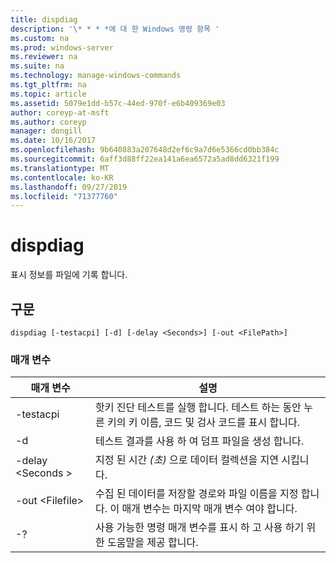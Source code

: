 ```yaml
---
title: dispdiag
description: '\* * * *에 대 한 Windows 명령 항목 '
ms.custom: na
ms.prod: windows-server
ms.reviewer: na
ms.suite: na
ms.technology: manage-windows-commands
ms.tgt_pltfrm: na
ms.topic: article
ms.assetid: 5079e1dd-b57c-44ed-970f-e6b409369e03
author: coreyp-at-msft
ms.author: coreyp
manager: dongill
ms.date: 10/16/2017
ms.openlocfilehash: 9b640883a207648d2ef6c9a7d6e5366cd0bb384c
ms.sourcegitcommit: 6aff3d88ff22ea141a6ea6572a5ad8dd6321f199
ms.translationtype: MT
ms.contentlocale: ko-KR
ms.lasthandoff: 09/27/2019
ms.locfileid: "71377760"
---
```

# <a name="dispdiag"></a>dispdiag



표시 정보를 파일에 기록 합니다.

## <a name="syntax"></a>구문

```
dispdiag [-testacpi] [-d] [-delay <Seconds>] [-out <FilePath>]
```

### <a name="parameters"></a>매개 변수

|매개 변수|설명|
|---------|-----------|
|-testacpi|핫키 진단 테스트를 실행 합니다. 테스트 하는 동안 누른 키의 키 이름, 코드 및 검사 코드를 표시 합니다.|
|-d|테스트 결과를 사용 하 여 덤프 파일을 생성 합니다.|
|-delay \<Seconds >|지정 된 시간 *(초)* 으로 데이터 컬렉션을 지연 시킵니다.|
|-out \<Filefile>|수집 된 데이터를 저장할 경로와 파일 이름을 지정 합니다. 이 매개 변수는 마지막 매개 변수 여야 합니다.|
|-?|사용 가능한 명령 매개 변수를 표시 하 고 사용 하기 위한 도움말을 제공 합니다.|
